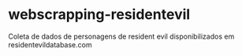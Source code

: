 # webscrapping-residentevil
Coleta de dados de personagens de resident evil disponibilizados em residentevildatabase.com
